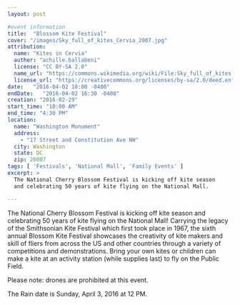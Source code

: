 ```yaml
---
layout: post

#event information
title:  "Blossom Kite Festival"
cover: "/images/Sky_full_of_kites_Cervia_2007.jpg"
attribution:
  name: "Kites in Cervia"
  author: "achille.ballabeni"
  license: "CC BY-SA 2.0"
  name_url: "https://commons.wikimedia.org/wiki/File:Sky_full_of_kites,_Cervia_2007.jpg"
  license_url: "https://creativecommons.org/licenses/by-sa/2.0/deed.en"
date:   "2016-04-02 10:00 -0400"
endDate:   "2016-04-02 16:30 -0400"
creation: "2016-02-29"
start_time: "10:00 AM"
end_time: "4:30 PM"
location:
  name: "Washington Monument"
  address:
    - "17 Street and Constitution Ave NW"
  city: Washington
  state: DC
  zip: 20007
tags: [ 'Festivals', 'National Mall', 'Family Events' ]
excerpt: >
  The National Cherry Blossom Festival is kicking off kite season
  and celebrating 50 years of kite flying on the National Mall.

---
```


The National Cherry Blossom Festival is kicking off kite season and
celebrating 50 years of kite flying on the National Mall! Carrying
the legacy of the Smithsonian Kite Festival which first took place
in 1967, the sixth annual Blossom Kite Festival showcases the
creativity of kite makers and skill of fliers from across the US and
other countries through a variety of competitions and demonstrations.
Bring your own kites or children can make a kite at an activity
station (while supplies last) to fly on the Public Field.

Please note: drones are prohibited at this event.

The Rain date is Sunday, April 3, 2016 at 12 PM.

